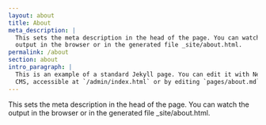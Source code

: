 ```yaml
---
layout: about
title: About
meta_description: |
  This sets the meta description in the head of the page. You can watch the
  output in the browser or in the generated file _site/about.html.
permalink: /about
section: about
intro_paragraph: |
  This is an example of a standard Jekyll page. You can edit it with Netlify
  CMS, accessible at `/admin/index.html` or by editing `pages/about.md` in a text editor.
---
```

This sets the meta description in the head of the page. You can watch the
  output in the browser or in the generated file _site/about.html.
